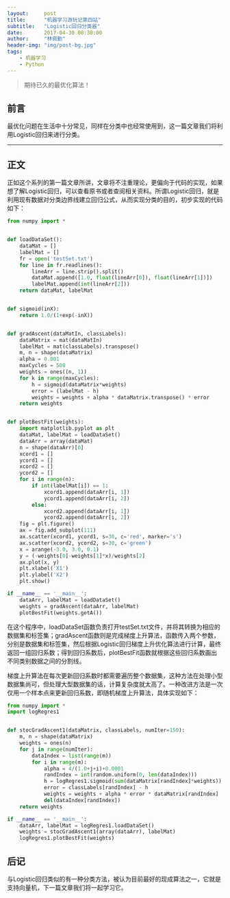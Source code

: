 ```yaml
---
layout:     post
title:      "机器学习游玩记第四站"
subtitle:   "Logistic回归分类器"
date:       2017-04-30 08:30:00
author:     "林佩勤"
header-img: "img/post-bg.jpg"
tags:
    - 机器学习
    - Python
---
```


> 期待已久的最优化算法！


## 前言

最优化问题在生活中十分常见，同样在分类中也经常使用到，这一篇文章我们将利用Logistic回归来进行分类。

---

## 正文

正如这个系列的第一篇文章所讲，文章将不注重理论，更偏向于代码的实现，如果想了解Logistic回归，可以查看原书或者查阅相关资料。所谓Logistic回归，就是利用现有数据对分类边界线建立回归公式，从而实现分类的目的，初步实现的代码如下：

```python
from numpy import *


def loadDataSet():
    dataMat = []
    labelMat = []
    fr = open('testSet.txt')
    for line in fr.readlines():
        lineArr = line.strip().split()
        dataMat.append([1.0, float(lineArr[0]), float(lineArr[1])])
        labelMat.append(int(lineArr[2]))
    return dataMat, labelMat


def sigmoid(inX):
    return 1.0/(1+exp(-inX))


def gradAscent(dataMatIn, classLabels):
    dataMatrix = mat(dataMatIn)
    labelMat = mat(classLabels).transpose()
    m, n = shape(dataMatrix)
    alpha = 0.001
    maxCycles = 500
    weights = ones((n, 1))
    for k in range(maxCycles):
        h = sigmoid(dataMatrix*weights)
        error = (labelMat - h)
        weights = weights + alpha * dataMatrix.transpose() * error
    return weights


def plotBestFit(weights):
    import matplotlib.pyplot as plt
    dataMat, labelMat = loadDataSet()
    dataArr = array(dataMat)
    n = shape(dataArr)[0]
    xcord1 = []
    ycord1 = []
    xcord2 = []
    ycord2 = []
    for i in range(n):
        if int(labelMat[i]) == 1:
            xcord1.append(dataArr[i, 1])
            ycord1.append(dataArr[i, 2])
        else:
            xcord2.append(dataArr[i, 1])
            ycord2.append(dataArr[i, 2])
    fig = plt.figure()
    ax = fig.add_subplot(111)
    ax.scatter(xcord1, ycord1, s=30, c='red', marker='s')
    ax.scatter(xcord2, ycord2, s=30, c='green')
    x = arange(-3.0, 3.0, 0.1)
    y = (-weights[0]-weights[1]*x)/weights[2]
    ax.plot(x, y)
    plt.xlabel('X1')
    plt.ylabel('X2')
    plt.show()

if __name__ == '__main__':
    dataArr, labelMat = loadDataSet()
    weights = gradAscent(dataArr, labelMat)
    plotBestFit(weights.getA())
```

在这个程序中，loadDataSet函数负责打开testSet.txt文件，并将其转换为相应的数据集和标签集；gradAscent函数则是完成梯度上升算法，函数传入两个参数，分别是数据集和标签集，然后根据Logistic回归梯度上升优化算法进行计算，最终返回一组回归系数；得到回归系数后，plotBestFit函数就根据这些回归系数画出不同类别数据之间的分割线。

梯度上升算法在每次更新回归系数时都需要遍历整个数据集，这种方法在处理小型数据集尚可，但处理大型数据集的话，计算复杂度就太高了。一种改进方法是一次仅用一个样本点来更新回归系数，即随机梯度上升算法，具体实现如下：

```python
from numpy import *
import logRegres1


def stocGradAscent1(dataMatrix, classLabels, numIter=150):
    m, n = shape(dataMatrix)
    weights = ones(n)
    for j in range(numIter):
        dataIndex = list(range(m))
        for i in range(m):
            alpha = 4/(1.0+j+i)+0.0001
            randIndex = int(random.uniform(0, len(dataIndex)))
            h = logRegres1.sigmoid(sum(dataMatrix[randIndex]*weights))
            error = classLabels[randIndex] - h
            weights = weights + alpha * error * dataMatrix[randIndex]
            del(dataIndex[randIndex])
    return weights

if __name__ == '__main__':
    dataArr, labelMat = logRegres1.loadDataSet()
    weights = stocGradAscent1(array(dataArr), labelMat)
    logRegres1.plotBestFit(weights)
```

## 后记

与Logistic回归类似的有一种分类方法，被认为目前最好的现成算法之一，它就是支持向量机，下一篇文章我们将一起学习它。
